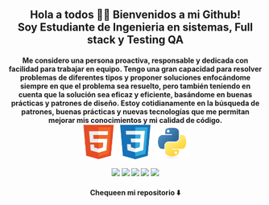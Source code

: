 <!DOCTYPE html>
<html lang="en">
<head>
    <h2 align="center"><candara> Hola a todos 👋🏾  Bienvenidos a mi Github! <br> Soy Estudiante de Ingenieria en sistemas, Full stack y Testing QA  </candara></h2>
</head>
<body>
    <div>
        <h4 align="center"><lucida> Me considero una persona proactiva, responsable y dedicada con facilidad para trabajar en equipo. Tengo una gran capacidad para resolver problemas de diferentes tipos y proponer soluciones enfocándome siempre en que el problema sea resuelto, pero también teniendo en cuenta que la solución sea eficaz y eficiente, basándome en buenas prácticas y patrones de diseño.
            Estoy cotidianamente en la búsqueda de patrones, buenas prácticas y nuevas tecnologías que me permitan mejorar mis conocimientos y mi calidad de código.  </lucida></h<div style="display: inline_block" align="center"><br>
        <img align="center" alt="Rafa-HTML" height="70" width="70" src="https://raw.githubusercontent.com/devicons/devicon/master/icons/html5/html5-original.svg">
        <img align="center" alt="Rafa-CSS" height="70" width="70" src="https://raw.githubusercontent.com/devicons/devicon/master/icons/css3/css3-original.svg">
        <img align="center" alt="Rafa-Python" height="70" width="70" src="https://raw.githubusercontent.com/devicons/devicon/master/icons/python/python-original.svg">
        <div style="display: inline_block"align="center"><br>
        <a href="https://www.instagram.com/matiascedermazz/" target="_blank"><img src="https://img.shields.io/badge/-Instagram-%23E4405F?style=for-the-badge&logo=instagram&logoColor=white" target="_blank"></a>
        <a href="Matias Cisneros#6132" target="_blank"><img src="https://img.shields.io/badge/Discord-7289DA?style=for-the-badge&logo=discord&logoColor=white" target="_blank"></a> 
        <a href = "mailto:matiascedermazz@gmail.com"><img src="https://img.shields.io/badge/-Gmail-%23333?style=for-the-badge&logo=gmail&logoColor=white" target="_blank"></a>
        <a href="https://www.linkedin.com/in/matias-cisneros-b51239177/" target="_blank"><img src="https://img.shields.io/badge/-LinkedIn-%230077B5?style=for-the-badge&logo=linkedin&logoColor=white" target="_blank"></a> 
        <a href="https://www.linkedin.com/in/matias-cisneros-b51239177/" target="_blank"><img src="https://img.shields.io/badge/WhatsApp-25D366?style=for-the-badge&logo=whatsapp&logoColor=white"></a> 
        
  <h4 align="center">
            <Brush>
            Chequeen mi repositorio ⬇️  
            </Brush>
  </h4>
    

